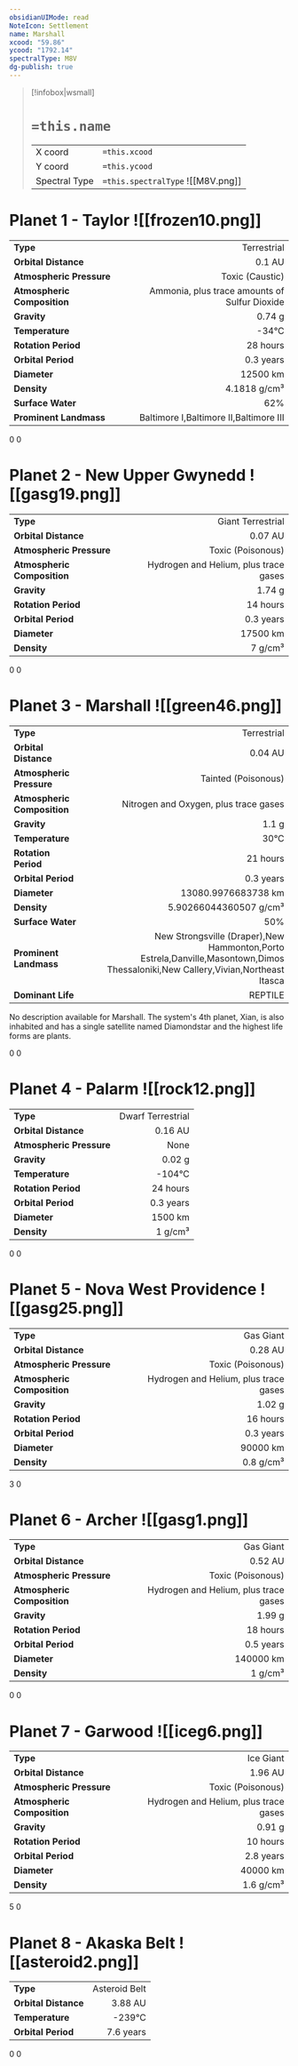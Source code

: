 ```yaml
---
obsidianUIMode: read
NoteIcon: Settlement
name: Marshall
xcood: "59.86"
ycood: "1792.14"
spectralType: M8V
dg-publish: true
---
```

> [!infobox|wsmall]
> # `=this.name`
> | | |
> | - | - |
> | X coord | `=this.xcood` |
> | Y coord| `=this.ycood` |
> | Spectral Type | `=this.spectralType` ![[M8V.png]] |

# Planet 1 - Taylor ![[frozen10.png]]
|                             |                           |
| --------------------------- | -------------------------:|
| **Type**                    |             Terrestrial |
| **Orbital Distance**        |   0.1 AU |
| **Atmospheric Pressure**    |       Toxic (Caustic) |
| **Atmospheric Composition** |      Ammonia, plus trace amounts of Sulfur Dioxide |
| **Gravity**                 |        0.74 g |
| **Temperature**             |    -34°C |
| **Rotation Period**         |  28 hours |
| **Orbital Period** | 0.3 years |
| **Diameter**                |      12500 km | 
| **Density**                 |    4.1818 g/cm³ |
| **Surface Water**           |           62% | 
| **Prominent Landmass**      |         Baltimore I,Baltimore II,Baltimore III | 



0
0



# Planet 2 - New Upper Gwynedd ![[gasg19.png]]
|                             |                           |
| --------------------------- | -------------------------:|
| **Type**                    |             Giant Terrestrial |
| **Orbital Distance**        |   0.07 AU |
| **Atmospheric Pressure**    |       Toxic (Poisonous) |
| **Atmospheric Composition** |      Hydrogen and Helium, plus trace gases |
| **Gravity**                 |        1.74 g |
| **Rotation Period**         |  14 hours |
| **Orbital Period** | 0.3 years |
| **Diameter**                |      17500 km | 
| **Density**                 |    7 g/cm³ |



0
0



# Planet 3 - Marshall ![[green46.png]]
|                             |                           |
| --------------------------- | -------------------------:|
| **Type**                    |             Terrestrial |
| **Orbital Distance**        |   0.04 AU |
| **Atmospheric Pressure**    |       Tainted (Poisonous) |
| **Atmospheric Composition** |      Nitrogen and Oxygen, plus trace gases |
| **Gravity**                 |        1.1 g |
| **Temperature**             |    30°C |
| **Rotation Period**         |  21 hours |
| **Orbital Period** | 0.3 years |
| **Diameter**                |      13080.9976683738 km | 
| **Density**                 |    5.90266044360507 g/cm³ |
| **Surface Water**           |           50% | 
| **Prominent Landmass**      |         New Strongsville (Draper),New Hammonton,Porto Estrela,Danville,Masontown,Dimos Thessaloniki,New Callery,Vivian,Northeast Itasca | 
| **Dominant Life**           |         REPTILE |

No description available for Marshall. The system's 4th planet, Xian, is also inhabited and has a single satellite named Diamondstar and the highest life forms are plants.

0
0



# Planet 4 - Palarm ![[rock12.png]]
|                             |                           |
| --------------------------- | -------------------------:|
| **Type**                    |             Dwarf Terrestrial |
| **Orbital Distance**        |   0.16 AU |
| **Atmospheric Pressure**    |       None |
| **Gravity**                 |        0.02 g |
| **Temperature**             |    -104°C |
| **Rotation Period**         |  24 hours |
| **Orbital Period** | 0.3 years |
| **Diameter**                |      1500 km | 
| **Density**                 |    1 g/cm³ |



0
0



# Planet 5 - Nova West Providence ![[gasg25.png]]
|                             |                           |
| --------------------------- | -------------------------:|
| **Type**                    |             Gas Giant |
| **Orbital Distance**        |   0.28 AU |
| **Atmospheric Pressure**    |       Toxic (Poisonous) |
| **Atmospheric Composition** |      Hydrogen and Helium, plus trace gases |
| **Gravity**                 |        1.02 g |
| **Rotation Period**         |  16 hours |
| **Orbital Period** | 0.3 years |
| **Diameter**                |      90000 km | 
| **Density**                 |    0.8 g/cm³ |



3
0



# Planet 6 - Archer ![[gasg1.png]]
|                             |                           |
| --------------------------- | -------------------------:|
| **Type**                    |             Gas Giant |
| **Orbital Distance**        |   0.52 AU |
| **Atmospheric Pressure**    |       Toxic (Poisonous) |
| **Atmospheric Composition** |      Hydrogen and Helium, plus trace gases |
| **Gravity**                 |        1.99 g |
| **Rotation Period**         |  18 hours |
| **Orbital Period** | 0.5 years |
| **Diameter**                |      140000 km | 
| **Density**                 |    1 g/cm³ |



0
0



# Planet 7 - Garwood ![[iceg6.png]]
|                             |                           |
| --------------------------- | -------------------------:|
| **Type**                    |             Ice Giant |
| **Orbital Distance**        |   1.96 AU |
| **Atmospheric Pressure**    |       Toxic (Poisonous) |
| **Atmospheric Composition** |      Hydrogen and Helium, plus trace gases |
| **Gravity**                 |        0.91 g |
| **Rotation Period**         |  10 hours |
| **Orbital Period** | 2.8 years |
| **Diameter**                |      40000 km | 
| **Density**                 |    1.6 g/cm³ |



5
0



# Planet 8 - Akaska Belt ![[asteroid2.png]]
|                             |                           |
| --------------------------- | -------------------------:|
| **Type**                    |             Asteroid Belt |
| **Orbital Distance**        |   3.88 AU |
| **Temperature**             |    -239°C |
| **Orbital Period** | 7.6 years |



0
0



